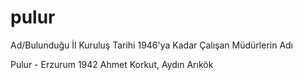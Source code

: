 # pulur

Ad/Bulunduğu İl 	Kuruluş Tarihi 	1946'ya Kadar Çalışan Müdürlerin Adı

Pulur - Erzurum   1942   Ahmet Korkut, Aydın Arıkök

